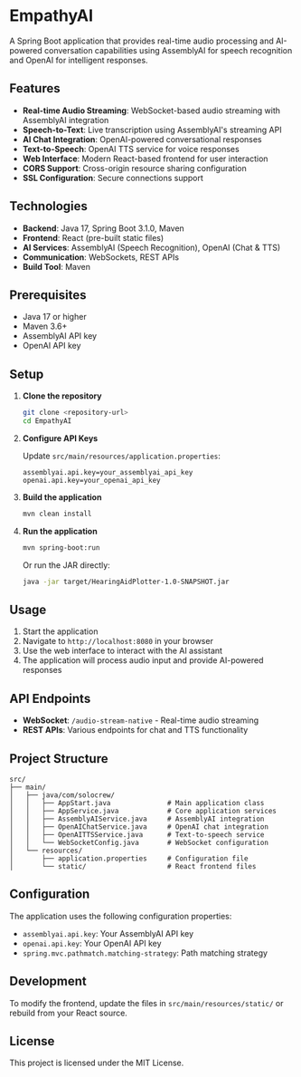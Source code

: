 # EmpathyAI

A Spring Boot application that provides real-time audio processing and AI-powered conversation capabilities using AssemblyAI for speech recognition and OpenAI for intelligent responses.

## Features

- **Real-time Audio Streaming**: WebSocket-based audio streaming with AssemblyAI integration
- **Speech-to-Text**: Live transcription using AssemblyAI's streaming API
- **AI Chat Integration**: OpenAI-powered conversational responses
- **Text-to-Speech**: OpenAI TTS service for voice responses
- **Web Interface**: Modern React-based frontend for user interaction
- **CORS Support**: Cross-origin resource sharing configuration
- **SSL Configuration**: Secure connections support

## Technologies

- **Backend**: Java 17, Spring Boot 3.1.0, Maven
- **Frontend**: React (pre-built static files)
- **AI Services**: AssemblyAI (Speech Recognition), OpenAI (Chat & TTS)
- **Communication**: WebSockets, REST APIs
- **Build Tool**: Maven

## Prerequisites

- Java 17 or higher
- Maven 3.6+
- AssemblyAI API key
- OpenAI API key

## Setup

1. **Clone the repository**
   ```bash
   git clone <repository-url>
   cd EmpathyAI
   ```

2. **Configure API Keys**
   
   Update `src/main/resources/application.properties`:
   ```properties
   assemblyai.api.key=your_assemblyai_api_key
   openai.api.key=your_openai_api_key
   ```

3. **Build the application**
   ```bash
   mvn clean install
   ```

4. **Run the application**
   ```bash
   mvn spring-boot:run
   ```
   
   Or run the JAR directly:
   ```bash
   java -jar target/HearingAidPlotter-1.0-SNAPSHOT.jar
   ```

## Usage

1. Start the application
2. Navigate to `http://localhost:8080` in your browser
3. Use the web interface to interact with the AI assistant
4. The application will process audio input and provide AI-powered responses

## API Endpoints

- **WebSocket**: `/audio-stream-native` - Real-time audio streaming
- **REST APIs**: Various endpoints for chat and TTS functionality

## Project Structure

```
src/
├── main/
│   ├── java/com/solocrew/
│   │   ├── AppStart.java              # Main application class
│   │   ├── AppService.java            # Core application services
│   │   ├── AssemblyAIService.java     # AssemblyAI integration
│   │   ├── OpenAIChatService.java     # OpenAI chat integration
│   │   ├── OpenAITTSService.java      # Text-to-speech service
│   │   └── WebSocketConfig.java       # WebSocket configuration
│   └── resources/
│       ├── application.properties     # Configuration file
│       └── static/                    # React frontend files
```

## Configuration

The application uses the following configuration properties:

- `assemblyai.api.key`: Your AssemblyAI API key
- `openai.api.key`: Your OpenAI API key
- `spring.mvc.pathmatch.matching-strategy`: Path matching strategy

## Development

To modify the frontend, update the files in `src/main/resources/static/` or rebuild from your React source.

## License

This project is licensed under the MIT License.